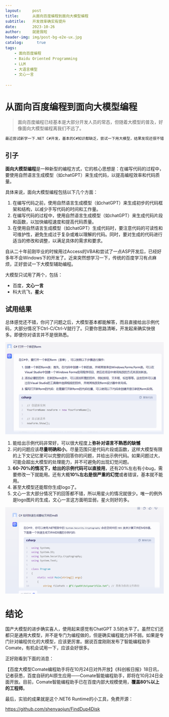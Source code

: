 ```yaml
---
layout:     post
title:      从面向百度编程到面向大模型编程
subtitle:   开发效率确实有提升
date:       2023-10-26
author:     就是我啦
header-img: img/post-bg-e2e-ux.jpg
catalog: 	  true
tags:  
    - 面向百度编程
    - Baidu Oriented Programming
    - LLM    
    - 大语言模型    
    - 文心一言

---
```


# 从面向百度编程到面向大模型编程

> 面向百度编程已经基本是大部分开发人员的常态，但随着大模型的普及，好像面向大模型编程离我们不远了。
>

```sh
最近尝试新学一下.NET C#开发，基本的C#知识都缺乏，尝试一下用大模型，结果发现还很不错。

```

## 引子

**面向大模型编程**是一种新型的编程方式，它的核心思想是：在编写代码的过程中，要使用自然语言生成模型（如chatGPT）来生成代码，以提高编程效率和代码质量。

具体来说，面向大模型编程包括以下几个方面：

1. 在编写代码之前，使用自然语言生成模型（如chatGPT）来生成初步的代码框架和结构，以减少手写代码的时间和工作量。
2. 在编写代码的过程中，使用自然语言生成模型（如chatGPT）来生成代码片段和函数，以加快编程速度和提高代码质量。
3. 在使用自然语言生成模型（如chatGPT）生成代码时，要注意代码的可读性和可维护性，避免生成过于复杂或难以理解的代码。同时，要对生成的代码进行适当的修改和调整，以满足具体的需求和要求。

自从二十年前刚毕业的时候用过Access的VBA和尝试了一点ASP开发后，已经好多年不会Windows下的开发了。近来突然想学习一下，传统的百度学习有点麻烦，正好尝试一下大模型辅助编程。

大模型只试用了两个，包括：

* 百度，**文心一言**
* 科大讯飞，**星火**



## 试用结果

总体感觉还不错，你问了问题之后，大模型基本都能解答，而且直接给出示例代码，大部分情况下Ctrl-C/Ctrl-V就行了。只要你思路清晰，开发起来确实快很多。即便你对语言并不是很熟悉。

![image-20231026151815241](\img\images\image-20231026151815241.png)

1. 能给出示例代码非常好，可以很大程度上**弥补对语言不熟悉的缺憾**
2. 问的问题应该**尽量明确和小**。尽量范围只是代码片段或函数，这样大模型有限的上下文记忆里可以完整的回答你的问题，并给出示例代码。如果问题过大，可能会超出大模型的处理能力，并不可避免的出现幻觉问题。
3. **60-70%的情况下，给出的示例代码可以直接用**，还有20%左右有小bug，需要修改一下就能用。还有大概**10%左右是很严重的幻觉**或者错误，基本就不能用。
4. 甚至大模型还能帮你生成logo了。
5. 文心一言大部分情况下的回答都不错，所以用星火的情况就很少。唯一的例外是logo图片的生成，文心一言这方面明显弱，星火则好的多。

![image-20231026153618428](\img\images\image-20231026153618428.png)

# 结论

国产大模型的进步确实喜人，使用起来感觉有ChatGPT 3.5的水平了。虽然它们还都只是通用大模型，并不是专门为编程做的，但是确实编程能力并不弱。如果是专门针对编程优化的大模型，应该更厉害。据说百度刚刚发布了智能编程助手Comate，有机会试用一下，应该会好很多。

正好刚看到下面的消息：

【百度大模型Comate编程助手将在10月24日对外开放】《科创板日报》18日讯，记者获悉，百度自研的AI原生应用——Comate智能编程助手，即将在10月24日全面开放。目前，Comate智能编程助手已在百度内部大规模使用，**覆盖80%以上的工程师**。

最后，实验的成果就是这个.NET6 Runtime的小工具，免费开源：

https://github.com/shenyaojun/FindDup4Disk